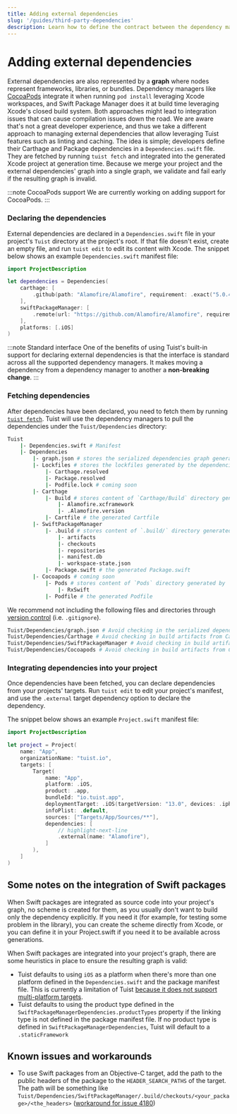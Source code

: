 ```yaml
---
title: Adding external dependencies
slug: '/guides/third-party-dependencies'
description: Learn how to define the contract between the dependency managers and Tuist.
---
```


# Adding external dependencies

External dependencies are also represented by a **graph** where nodes represent frameworks, libraries, or bundles. Dependency managers like [CocoaPods](https://cocoapods.org) integrate it when running `pod install` leveraging Xcode workspaces, and Swift Package Manager does it at build time leveraging Xcode's closed build system. Both approaches might lead to integration issues that can cause compilation issues down the road. We are aware that's not a great developer experience, and thus we take a different approach to managing external dependencies that allow leveraging Tuist features such as linting and caching. The idea is simple; developers define their Carthage and Package dependencies in a `Dependencies.swift` file. They are fetched by running `tuist fetch` and integrated into the generated Xcode project at generation time. Because we merge your project and the external dependencies' graph into a single graph, we validate and fail early if the resulting graph is invalid.

:::note CocoaPods support
We are currently working on adding support for CocoaPods.
:::

### Declaring the dependencies

External dependencies are declared in a `Dependencies.swift` file in your project's `Tuist` directory at the project's root. If that file doesn't exist, create an empty file, and run `tuist edit` to edit its content with Xcode. The snippet below shows an example `Dependencies.swift` manifest file:

```swift
import ProjectDescription

let dependencies = Dependencies(
    carthage: [
        .github(path: "Alamofire/Alamofire", requirement: .exact("5.0.4")),
    ],
    swiftPackageManager: [
        .remote(url: "https://github.com/Alamofire/Alamofire", requirement: .upToNextMajor(from: "5.0.0")),
    ],
    platforms: [.iOS]
)
```

:::note Standard interface
One of the benefits of using Tuist's built-in support for declaring external dependencies is that the interface is standard across all the supported dependency managers. It makes moving a dependency from a dependency manager to another a **non-breaking change**.
:::

### Fetching dependencies

After dependencies have been declared, you need to fetch them by running [`tuist fetch`](commands/dependencies.md#fetching). Tuist will use the dependency managers to pull the dependencies under the `Tuist/Dependencies` directory:

```bash
Tuist
    |- Dependencies.swift # Manifest
    |- Dependencies
        |- graph.json # stores the serialized dependencies graph generated by `tuist fetch`
        |- Lockfiles # stores the lockfiles generated by the dependencies resolution
            |- Carthage.resolved
            |- Package.resolved
            |- Podfile.lock # coming soon
        |- Carthage 
            |- Build # stores content of `Carthage/Build` directory generated by `Carthage`
                |- Alamofire.xcframework
                |- .Alamofire.version
            |- Cartfile # the generated Cartfile
        |- SwiftPackageManager
            |- .build # stores content of `.build/` directory generated by `Swift Package Manager`
                |- artifacts
                |- checkouts
                |- repositories
                |- manifest.db
                |- workspace-state.json
            |- Package.swift # the generated Package.swift
        |- Cocoapods # coming soon
            |- Pods # stores content of `Pods` directory generated by `CocoaPods`
                |- RxSwift
            |- Podfile # the generated Podfile
```

We recommend not including the following files and directories through [version control](https://en.wikipedia.org/wiki/Version_control) (i.e. `.gitignore`).

```bash
Tuist/Dependencies/graph.json # Avoid checking in the serialized dependencies graph generated by Tuist.
Tuist/Dependencies/Carthage # Avoid checking in build artifacts from Carthage dependencies.
Tuist/Dependencies/SwiftPackageManager # Avoid checking in build artifacts from Swift Package Manager dependencies.
Tuist/Dependencies/Cocoapods # Avoid checking in build artifacts from CocoaPods dependencies.
```

### Integrating dependencies into your project

Once dependencies have been fetched, you can declare dependencies from your projects' targets. Run `tuist edit` to edit your project's manifest, and use the `.external` target dependency option to declare the dependency.

The snippet below shows an example `Project.swift` manifest file:

```swift
import ProjectDescription

let project = Project(
    name: "App",
    organizationName: "tuist.io",
    targets: [
        Target(
            name: "App",
            platform: .iOS,
            product: .app,
            bundleId: "io.tuist.app",
            deploymentTarget: .iOS(targetVersion: "13.0", devices: .iphone),
            infoPlist: .default,
            sources: ["Targets/App/Sources/**"],
            dependencies: [
                // highlight-next-line
                .external(name: "Alamofire"),
            ]
        ),
    ]
)
```

## Some notes on the integration of Swift packages

When Swift packages are integrated as source code into your project's graph, no scheme is created for them, as you usually don't want to build only the dependency explicitly. If you need it (for example, for testing some problem in the library), you can create the scheme directly from Xcode, or you can define it in your Project.swift if you need it to be available across generations.

When Swift packages are integrated into your project's graph, there are some heuristics in place to ensure the resulting graph is valid:

- Tuist defaults to using `iOS` as a platform when there's more than one platform defined in the `Dependencies.swift` and the package manifest file. This is currently a limitation of Tuist [because it does not support multi-platform targets](https://github.com/tuist/tuist/issues/397).
- Tuist defaults to using the product type defined in the `SwiftPackageManagerDependencies.productTypes` property if the linking type is not defined in the package manifest file. If no product type is defined in `SwiftPackageManagerDependencies`, Tuist will default to a `.staticFramework`

## Known issues and workarounds

- To use Swift packages from an Objective-C target, add the path to the public headers of the package to the `HEADER_SEARCH_PATHS` of the target. The path will be something like `Tuist/Dependencies/SwiftPackageManager/.build/checkouts/<your_package>/<the_headers>` ([workaround for issue 4180](https://github.com/tuist/tuist/issues/4180))
